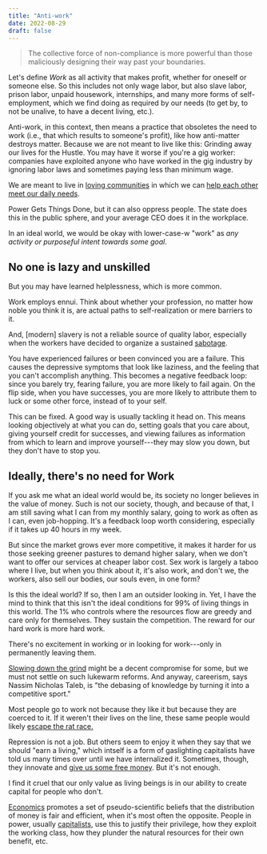 ```yaml
---
title: "Anti-work"
date: 2022-08-29
draft: false
---
```


> The collective force of non-compliance
> is more powerful than those maliciously
> designing their way past your boundaries.

Let's define *Work* as all activity that makes profit, whether for
oneself or someone else. So this includes not only wage labor, but also
slave labor, prison labor, unpaid housework, internships, and many more
forms of self-employment, which we find doing as required by our needs
(to get by, to not be unalive, to have a decent living, etc.).

Anti-work, in this context, then means a practice that
obsoletes the need to work
(i.e., that which results to someone's profit),
like how anti-matter destroys matter.
Because we are not meant to live like this:
Grinding away our lives for the Hustle.
You may have it worse if you're a gig worker: companies have exploited
anyone who have worked in the gig industry by ignoring labor laws and
sometimes paying less than minimum wage.

We are meant to live in [loving communities](/friendship)
in which we can [help each other meet our daily needs](/mutual-aid).

Power Gets Things Done, but it can also oppress people.
The state does this in the public sphere, and your average CEO does it in the
workplace.

In an ideal world, we would be okay with lower-case-w "work" as
*any activity or purposeful intent towards some goal*.

## No one is lazy and unskilled

But you may have learned helplessness, which is more common.

Work employs ennui. Think about whether your profession, no matter how
noble you think it is, are actual paths to self-realization or mere
barriers to it.

And, [modern] slavery is not a reliable source of quality labor,
especially when the workers have decided to organize a sustained
[sabotage](/sabotage).

You have experienced failures or been convinced you are a failure. This
causes the depressive symptoms that look like laziness, and the feeling
that you can't accomplish anything. This becomes a negative feedback
loop: since you barely try, fearing failure, you are more likely to fail
again. On the flip side, when you have successes, you are more likely
to attribute them to luck or some other force, instead of to your self.

This can be fixed. A good way is usually tackling
it head on. This means looking objectively at what you can do, setting
goals that you care about, giving yourself credit for successes, and
viewing failures as information from which to learn and improve
yourself---they may slow you down, but they don't have to stop you.

## Ideally, there's no need for Work

If you ask me what an ideal world would be, its society no longer
believes in the value of money. Such is not our society, though, and
because of that, I am still saving what I can from my monthly salary,
going to work as often as I can, even job-hopping. It's a feedback loop
worth considering, especially if it takes up 40 hours in my week.

But since the market grows ever more competitive, it makes it harder for
us those seeking greener pastures to demand higher salary, when we don't
want to offer our services at cheaper labor cost. Sex work is largely a
taboo where I live, but when you think about it, it's also work, and
don't we, the workers, also sell our bodies, our souls even, in one form?

Is this the ideal world? If so, then I am an outsider looking in. Yet, I
have the mind to think that this isn't the ideal conditions for 99% of
living things in this world. The 1% who controls where the resources
flow are greedy and care only for themselves. They sustain the
competition. The reward for our hard work is more hard work.

There's no excitement in working
or in looking for work---only in permanently leaving them.

[Slowing down the grind](/slow-productivity) might be a decent
compromise for some, but we must not settle on such lukewarm reforms.
And anyway, careerism, says Nassim Nicholas Taleb, is "the debasing of
knowledge by turning it into a competitive sport."

Most people go to work not because they like it
but because they are coerced to it.
If it weren't their lives on the line,
these same people would likely [escape the rat race.](/personal-finance)

Repression is not a job.
But others seem to enjoy it when they say that we should
"earn a living,"
which intself is a form of gaslighting
capitalists have told us many times over
until we have internalized it.
Sometimes, though,
they innovate and [give us some free money](/UBI).
But it's not enough.

I find it cruel that our only value as living beings is in our ability
to create capital for people who don't.

[Economics](/economics) promotes a set of pseudo-scientific beliefs that
the distribution of money is fair and efficient, when it's most often
the opposite. People in power, usually [capitalists](/capitalism), use
this to justify their privilege, how they exploit the working class, how
they plunder the natural resources for their own benefit, etc.
